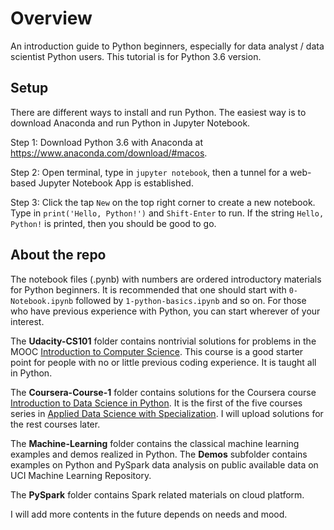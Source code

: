 # Overview

An introduction guide to Python beginners, especially for data analyst / data scientist Python users. This tutorial is for Python 3.6 version.

## Setup

There are different ways to install and run Python. The easiest way is to download Anaconda and run Python in Jupyter Notebook.

Step 1: Download Python 3.6 with Anaconda at https://www.anaconda.com/download/#macos.

Step 2: Open terminal, type in `jupyter notebook`, then a tunnel for a web-based Jupyter Notebook App is established.

Step 3: Click the tap `New` on the top right corner to create a new notebook. Type in `print('Hello, Python!')` and `Shift-Enter` to run. If the string `Hello, Python!` is printed, then you should be good to go.

## About the repo

The notebook files (.pynb) with numbers are ordered introductory materials for Python beginners. It is recommended that one should start with `0-Notebook.ipynb` followed by `1-python-basics.ipynb` and so on. For those who have previous experience with Python, you can start wherever of your interest.

The __Udacity-CS101__ folder contains nontrivial solutions for problems in the MOOC [Introduction to Computer Science](https://www.udacity.com/course/intro-to-computer-science--cs101). This course is a good starter point for people with no or little previous coding experience. It is taught all in Python.

The __Coursera-Course-1__ folder contains solutions for the Coursera course [Introduction to Data Science in Python](https://www.coursera.org/learn/python-data-analysis/). It is the first of the five courses series in [Applied Data Science with Specialization](https://www.coursera.org/specializations/data-science-python). I will upload solutions for the rest courses later.

The __Machine-Learning__ folder contains the classical machine learning examples and demos realized in Python. The __Demos__ subfolder contains examples on Python and PySpark data analysis on public available data on UCI Machine Learning Repository.

The __PySpark__ folder contains Spark related materials on cloud platform.

I will add more contents in the future depends on needs and mood.
